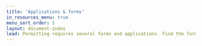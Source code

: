 ```yaml
---
title: 'Applications & forms'
in_resources_menu: true
menu_sort_order: 1
layout: document-index
lead: Permitting requires several forms and applications. Find the form or application you need quickly by referencing the list below.
---
```

